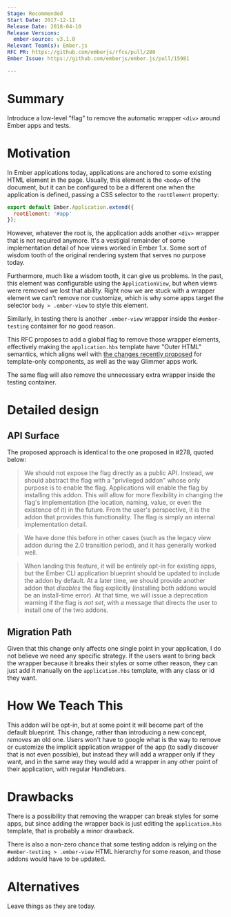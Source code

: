 ```yaml
---
Stage: Recommended
Start Date: 2017-12-11
Release Date: 2018-04-10
Release Versions:
  ember-source: v3.1.0
Relevant Team(s): Ember.js
RFC PR: https://github.com/emberjs/rfcs/pull/280
Ember Issue: https://github.com/emberjs/ember.js/pull/15981

---
```


# Summary

Introduce a low-level "flag" to remove the automatic wrapper `<div>` around
Ember apps and tests.

# Motivation

In Ember applications today, applications are anchored to some existing HTML
element in the page. Usually, this element is the `<body>` of the document, but it
can be configured to be a different one when the application is defined,
passing a CSS selector to the `rootElement` property:

```js
export default Ember.Application.extend({
  rootElement: '#app'
});
```

However, whatever the root is, the application adds another `<div>` wrapper
that is not required anymore. It's a vestigial remainder of some implementation
detail of how views worked in Ember 1.x. Some sort of wisdom tooth of the original
rendering system that serves no purpose today.

Furthermore, much like a wisdom tooth, it can give us problems. In the past, this element
was configurable using the `ApplicationView`, but when views were removed we lost that
ability. Right now we are stuck with a wrapper element we can't remove nor customize,
which is why some apps target the selector `body > .ember-view` to style this element.

Similarly, in testing there is another `.ember-view` wrapper inside the
`#ember-testing` container for no good reason.

This RFC proposes to add a global flag to remove those wrapper elements,
effectively making the `application.hbs` template have "Outer HTML" semantics, which aligns
well with [the changes recently proposed](https://github.com/emberjs/rfcs/pull/278)
for template-only components, as well as the way Glimmer apps work.

The same flag will also remove the unnecessary extra wrapper inside the testing
container.

# Detailed design

## API Surface

The proposed approach is identical to the one proposed in #278, quoted below:

> We should not expose the flag directly as a public API. Instead, we should
abstract the flag with a "privileged addon" whose only purpose is to enable
the flag. Applications will enable the flag by installing this addon. This
will allow for more flexibility in changing the flag's implementation (the
location, naming, value, or even the existence of it) in the future. From the
user's perspective, it is the addon that provides this functionality. The
flag is simply an internal implementation detail.

> We have done this before in other cases (such as the legacy view addon during
the 2.0 transition period), and it has generally worked well.

> When landing this feature, it will be entirely opt-in for existing apps, but
the Ember CLI application blueprint should be updated to include the addon by
default. At a later time, we should provide another addon that _disables_ the
flag explicitly (installing both addons would be an install-time error). At
that time, we will issue a deprecation warning if the flag is *not set*, with
a message that directs the user to install one of the two addons.

## Migration Path

Given that this change only affects one single point in your application,
I do not believe we need any specific strategy. If the users want to bring
back the wrapper because it breaks their styles or some other reason,
they can just add it manually on the `application.hbs` template, with
any class or id they want.

# How We Teach This

This addon will be opt-in, but at some point it will become part of
the default blueprint. This change, rather than introducing a new concept, *removes*
an old one. Users won't have to google what is the way to remove or customize
the implicit application wrapper of the app (to sadly discover that is not
even possible), but instead they will add a wrapper only if they want,
and in the same way they would add a wrapper in any other point of their application,
with regular Handlebars.

# Drawbacks

There is a possibility that removing the wrapper can break styles for some apps,
but since adding the wrapper back is just editing the `application.hbs` template,
that is probably a minor drawback.

There is also a non-zero chance that some testing addon is relying on the `#ember-testing > .ember-view`
HTML hierarchy for some reason, and those addons would have to be updated.

# Alternatives

Leave things as they are today.
